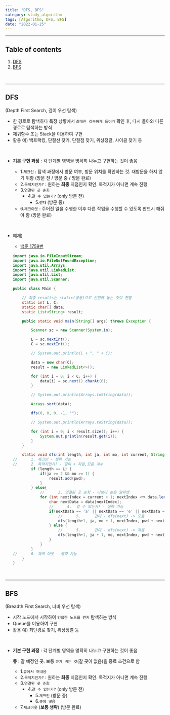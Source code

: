 ```yaml
---
title: "DFS, BFS"
category: study_algorithm
tags: [Algorithm, DFS, BFS]
date: "2022-01-25"
---
```


***

## Table of contents

1. [DFS](#dfs)  
2. [BFS](#bfs)  

</br>

***

## DFS

(Depth First Search, 깊이 우선 탐색)

- 한 경로로 탐색하다 특정 상황에서 `최대한 깊숙하게 들어가` 확인 후, 다시 돌아와 다른 경로로 탐색하는 방식
- 재귀함수 또는 Stack을 이용하여 구현
- 활용 예) 백트랙킹, 단절선 찾기, 단절점 찾기, 위상정렬, 사이클 찾기 등

</br>

- **기본 구현 과정**
  : 각 단계별 영역을 명확히 나누고 구현하는 것이 좋음

  - 1.`체크인` : 탐색 과정에서 방문 여부, 방문 위치를 확인하는 것. 재방문을 하지 않기 위함 (방문 전 / 방문 중 / 방문 완료)
  - 2.`목적지인가?` : 원하는 **최종** 지점인지 확인. 목적지가 아니면 계속 진행
  - 3.`연결된 곳 순회`
    - 4.`갈 수 있는가?` (only 방문 전)
      - 5.**`간다`** (방문 중)
  - 6.`체크아웃` : 주어진 일을 수행한 이후 다른 작업을 수행할 수 있도록 반드시 해줘야 함 (방문 완료)

</br>

- 예제)

  - [백준 1759번](https://www.acmicpc.net/problem/1759)

  ~~~java
  import java.io.FileInputStream;
  import java.io.FileNotFoundException;
  import java.util.Arrays;
  import java.util.LinkedList;
  import java.util.List;
  import java.util.Scanner;

  public class Main {

      // 최종 results는 static(공용)으로 선언해 놓는 것이 편함
      static int L, C;
      static char[] data;
      static List<String> result;

      public static void main(String[] args) throws Exception {

          Scanner sc = new Scanner(System.in);

          L = sc.nextInt();
          C = sc.nextInt();

          // System.out.println(L + ", " + C);

          data = new char[C];
          result = new LinkedList<>();

          for (int i = 0; i < C; i++) {
              data[i] = sc.next().charAt(0);
          }

          // System.out.println(Arrays.toString(data));

          Arrays.sort(data);

          dfs(0, 0, 0, -1, "");

          // System.out.println(Arrays.toString(data));

          for (int i = 0; i < result.size(); i++) {
              System.out.println(result.get(i));
          }
      }

      static void dfs(int length, int ja, int mo, int current, String pwd) {
  //      1. 체크인 - 생략 가능
  //      2. 목적지인가? - 길이 + 자음,모음 개수
          if (length == L) {
              if(ja >= 2 && mo >= 1) {
                  result.add(pwd);
              }
          } else{
              //      3. 연결된 곳 순회 - 나보다 높은 알파벳
              for (int nextIndex = current + 1; nextIndex <ㅠ data.length; nextIndex++) {
                  char nextData = data[nextIndex];
                  //      4.  갈 수 있는가? - 생략 가능
                  if(nextData == 'a' || nextData == 'e' || nextData == 'i' || nextData == 'o' || nextData == 'u') { // 모음
                      //      5.      간다 - dfs(next) -> 모음
                      dfs(length+1, ja, mo + 1, nextIndex, pwd + nextData);
                  } else {
                      //      5.      간다 - dfs(next) -> 자음
                      dfs(length+1, ja + 1, mo, nextIndex, pwd + nextData);
                  }
              }
          }
  //      6. 체크 아웃 - 생략 가능
      }
  }
  ~~~

</br>

***

## BFS

(Breadth First Search, 너비 우선 탐색)

- 시작 노드에서 시작하여 `인접한 노드를 먼저` 탐색하는 방식
- Queue를 이용하여 구현
- 활용 예) 최단경로 찾기, 위상정렬 등

</br>

- **기본 구현 과정**
  : 각 단계별 영역을 명확히 나누고 구현하는 것이 좋음

  **큐** : 갈 예정인 곳. 보통 `큐가 비는 것`(갈 곳이 없음)을 종료 조건으로 함

  - 1.`큐에서 꺼내옴`
  - 2.`목적지인가?` : 원하는 **최종** 지점인지 확인. 목적지가 아니면 계속 진행
  - 3.`연결된 곳 순회`
    - 4.`갈 수 있는가?` (only 방문 전)
      - 5.`체크인` (방문 중)
      - 6.`큐에 넣음`
  - 7.`체크아웃` (**보통 생략**) (방문 완료)

